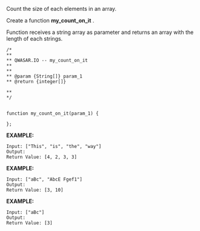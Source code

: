 Count the size of each elements in an array.

Create a function ****my_count_on_it**** .

Function receives a string array as parameter and returns an array with the length of each strings.

	/*
	**
	** QWASAR.IO -- my_count_on_it
	**
	**
	** @param {String[]} param_1
	** @return {integer[]}
	
	**
	*/
	
	
	function my_count_on_it(param_1) {
	
	};

****EXAMPLE:****

	Input: ["This", "is", "the", "way"]
	Output: 
	Return Value: [4, 2, 3, 3]

****EXAMPLE:****

	Input: ["aBc", "AbcE Fgef1"]
	Output: 
	Return Value: [3, 10]

****EXAMPLE:****

	Input: ["aBc"]
	Output: 
	Return Value: [3]


